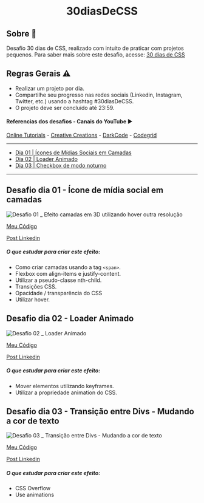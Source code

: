 <h1 align="center"> 30diasDeCSS </h1>

## Sobre :memo:

Desafio 30 dias de CSS, realizado com intuito de praticar com projetos pequenos.
Para saber mais sobre este desafio, acesse: [30 dias de CSS](https://github.com/MilenaCarecho/30diasDeCSS)

## Regras Gerais :warning:

* Realizar um projeto por dia.
* Compartilhe seu progresso nas redes sociais (Linkedin, Instagram, Twitter, etc.) usando a hashtag #30diasDeCSS.
* O projeto deve ser concluído até 23:59.

#### Referencias dos desafios - Canais do YouTube :arrow_forward:

[Online Tutorials](https://www.youtube.com/channel/UCbwXnUipZsLfUckBPsC7Jog) - 
[Creative Creations](https://www.youtube.com/channel/UCOKmVksbzoKJKmtu7rlEM1A) - 
[DarkCode](https://www.youtube.com/channel/UCD3KVjbb7aq2OiOffuungzw) -
[Codegrid](https://www.youtube.com/channel/UC7pVho4O31FyfQsZdXWejEw)

---

* [Dia 01 | Ícones de Mídias Sociais em Camadas](#id01)
* [Dia 02 | Loader Animado](#id02)
* [Dia 03 | Checkbox de modo noturno](#id03)

---

##  Desafio dia 01 - Ícone de mídia social em camadas <a name="id01"></a>

![Desafio 01 _ Efeito camadas em 3D utilizando hover outra resolução](https://user-images.githubusercontent.com/25455073/98423629-fc383c00-206d-11eb-930e-b09c9c2201ce.gif)

[Meu Código](https://github.com/itchecosta/30diasDeCSS/tree/master/dia01)

[Post Linkedin](https://www.linkedin.com/posts/itchecosta_30diasdecss-css-html-activity-6730627557345038336-nv7w)

##### O que estudar para criar este efeito: 

* Como criar camadas usando a tag `<span>`.
* Flexbox com align-items e justify-content.
* Utilizar a pseudo-classe nth-child.
* Transições CSS.
* Opacidade / transparência do CSS
* Utilizar hover.

##  Desafio dia 02 - Loader Animado <a name="id02"></a>

![Desafio 02 _ Loader Animado](https://user-images.githubusercontent.com/25455073/98599235-6e04c580-22ba-11eb-9f58-89873ccd30ab.gif)

[Meu Código](https://github.com/itchecosta/30diasDeCSS/tree/master/dia02)

[Post Linkedin](https://www.linkedin.com/posts/itchecosta_css-html-frontend-activity-6731684219988295680--axj)



##### O que estudar para criar este efeito:

* Mover elementos utilizando keyframes.
* Utilizar a propriedade animation do CSS.

##  Desafio dia 03 - Transição entre Divs - Mudando a cor de texto <a name="id02"></a>

![Desafio 03 _ Transição entre Divs - Mudando a cor de texto](https://user-images.githubusercontent.com/25455073/98735823-c1dae180-2382-11eb-942b-47c17f73ba5e.gif)

[Meu Código](https://github.com/itchecosta/30diasDeCSS/tree/master/dia03)

[Post Linkedin](https://www.linkedin.com/posts/itchecosta_css-html-frontend-activity-6732039739765010432-hdMF)



##### O que estudar para criar este efeito:

* CSS Overflow
* Use animations